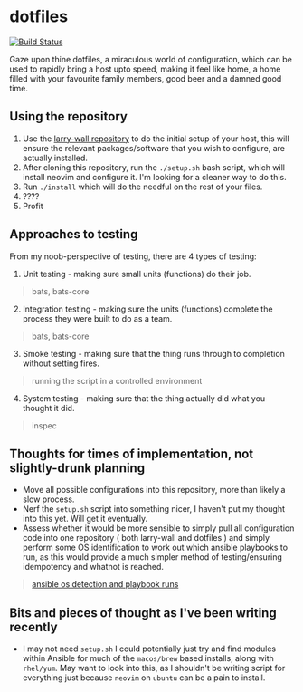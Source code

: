 # dotfiles

[![Build Status](https://travis-ci.org/JohnVonNeumann/dotfiles.svg?branch=master)](https://travis-ci.org/JohnVonNeumann/dotfiles)

Gaze upon thine dotfiles, a miraculous world of configuration, which can be
used to rapidly bring a host upto speed, making it feel like home, a home
filled with your favourite family members, good beer and a damned good time.

## Using the repository

1.  Use the [larry-wall repository](https://github.com/JohnVonNeumann/larry-wall) to do the initial setup of your host, this will ensure the relevant packages/software that you wish to configure, are actually installed.
2.  After cloning this repository, run the `./setup.sh` bash script, which will install neovim and configure it. I'm looking for a cleaner way to do this.
3.  Run `./install` which will do the needful on the rest of your files.
4.  ????
5.  Profit

## Approaches to testing

From my noob-perspective of testing, there are 4 types of testing:

1.  Unit testing - making sure small units (functions) do their job.

> bats, bats-core

2.  Integration testing - making sure the units (functions) complete the process they were built to do as a team.

> bats, bats-core

3.  Smoke testing - making sure that the thing runs through to completion without setting fires.

> running the script in a controlled environment

4.  System testing - making sure that the thing actually did what you thought it did.  

> inspec

## Thoughts for times of implementation, not slightly-drunk planning

*   Move all possible configurations into this repository, more than likely a slow process.
*   Nerf the `setup.sh` script into something nicer, I haven't put my thought into this yet. Will get it eventually.
*   Assess whether it would be more sensible to simply pull all configuration code into one repository ( both larry-wall and dotfiles ) and simply perform some OS identification to work out which ansible playbooks to run, as this would provide a much simpler method of testing/ensuring idempotency and whatnot is reached.

> [ansible os detection and playbook runs](https://raymii.org/s/tutorials/Ansible_-_Only_if_on_specific_distribution_or_distribution_version.html)

## Bits and pieces of thought as I've been writing recently

*   I may not need `setup.sh` I could potentially just try and find modules within Ansible for much of the `macos/brew` based installs, along with `rhel/yum`. May want to look into this, as I shouldn't be writing script for everything just because `neovim` on `ubuntu` can be a pain to install.
